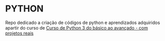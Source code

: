 # PYTHON

Repo dedicado a criação de códigos de python e aprendizados adquiridos apartir do curso de [Curso de Python 3 do básico ao avançado - com projetos reais](https://www.udemy.com/course/python-3-do-zero-ao-avancado/)
